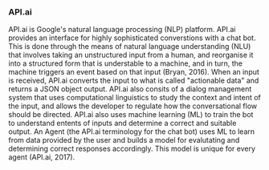 ### API.ai

API.ai is Google's natural language processing (NLP) platform. API.ai provides an interface for highly sophisticated converstions with a chat bot. This is done through the means of natural language understanding (NLU) that involves taking an unstructured input from a human, and reorganise it into a structured form that is understable to a machine, and in turn, the machine triggers an event based on that input (Bryan, 2016). When an input is received, API.ai converts the input to what is called "actionable data" and returns a JSON object output. API.ai also consits of a dialog management system that uses computational linguistics to study the context and intent of the input, and allows the developer to regulate how the conversational flow should be directed.  API.ai also uses machine learning (ML) to train the bot to understand entents of inputs and determine a correct and suitable output. An Agent (the API.ai terminology for the chat bot) uses ML to learn from data provided by the user and builds a model for evalutating and determining correct responses accordingly. This model is unique for every agent (API.ai, 2017).